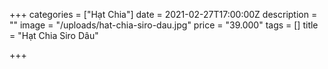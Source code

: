 +++
categories = ["Hạt Chia"]
date = 2021-02-27T17:00:00Z
description = ""
image = "/uploads/hat-chia-siro-dau.jpg"
price = "39.000"
tags = []
title = "Hạt Chia Siro Dâu"

+++
